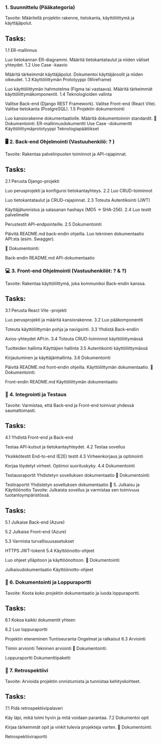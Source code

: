### 1. Suunnittelu (Pääkategoria)
Tavoite: Määritellä projektin rakenne, tietokanta, käyttöliittymä ja käyttäjäpolut.

## Tasks:
1.1 ER-mallinnus

Luo tietokannan ER-diagrammi.
Määritä tietokantataulut ja niiden väliset yhteydet.
1.2 Use Case -kaavio

Määritä tärkeimmät käyttäjäpolut.
Dokumentoi käyttäjäroolit ja niiden oikeudet.
1.3 Käyttöliittymän Prototyyppi (Wireframe)

Luo käyttöliittymän hahmotelma (Figma tai vastaava).
Määritä tärkeimmät käyttöliittymäkomponentit.
1.4 Teknologioiden valinta

Valitse Back-end (Django REST Framework).
Valitse Front-end (React Vite).
Valitse tietokanta (PostgreSQL).
1.5 Projektin dokumentointi

Luo kansiorakenne dokumentaatiolle.
Määritä dokumentoinnin standardit.
📝 Dokumentointi:
ER-mallinnusdokumentti
Use Case -dokumentti
Käyttöliittymäprototyyppi
Teknologiapäätökset


### 🖥️ 2. Back-end Ohjelmointi (Vastuuhenkilö: ? )
Tavoite: Rakentaa palvelinpuolen toiminnot ja API-rajapinnat.

## Tasks:
2.1 Perusta Django-projekti

Luo perusprojekti ja konfiguroi tietokantayhteys.
2.2 Luo CRUD-toiminnot

Luo tietokantataulut ja CRUD-rajapinnat.
2.3 Toteuta Autentikointi (JWT)

Käyttäjätunnistus ja salasanan hashays (MD5 → SHA-256).
2.4 Luo testit palvelimelle

Perustestit API-endpointeille.
2.5 Dokumentointi

Päivitä README.md back-endin ohjeilla.
Luo tekninen dokumentaatio API:sta (esim. Swagger).

📝 Dokumentointi:

Back-endin README.md
API-dokumentaatio


### 💻 3. Front-end Ohjelmointi (Vastuuhenkilöt: ? & ?)
Tavoite: Rakentaa käyttöliittymä, joka kommunikoi Back-endin kanssa.

## Tasks:
3.1 Perusta React Vite -projekti

Luo perusprojekti ja määritä kansiorakenne.
3.2 Luo pääkomponentti

Toteuta käyttöliittymän pohja ja navigointi.
3.3 Yhdistä Back-endiin

Axios-yhteydet API:in.
3.4 Toteuta CRUD-toiminnot käyttöliittymässä

Tuotteiden hallinta
Käyttäjien hallinta
3.5 Autentikointi käyttöliittymässä

Kirjautuminen ja käyttäjänhallinta.
3.6 Dokumentointi

Päivitä README.md front-endin ohjeilla.
Käyttöliittymän dokumentaatio.
📝 Dokumentointi:

Front-endin README.md
Käyttöliittymän dokumentaatio

### 🔌 4. Integrointi ja Testaus
Tavoite: Varmistaa, että Back-end ja Front-end toimivat yhdessä saumattomasti.

## Tasks:
4.1 Yhdistä Front-end ja Back-end

Testaa API-kutsut ja tietokantayhteydet.
4.2 Testaa sovellus

Yksikkötestit
End-to-end (E2E) testit
4.3 Virheenkorjaus ja optimointi

Korjaa löydetyt virheet.
Optimoi suorituskyky.
4.4 Dokumentointi

Testausraportit
Yhdistetyn sovelluksen dokumentaatio
📝 Dokumentointi:

Testiraportit
Yhdistetyn sovelluksen dokumentaatio
🚀 5. Julkaisu ja Käyttöönotto
Tavoite: Julkaista sovellus ja varmistaa sen toimivuus tuotantoympäristössä.

## Tasks:
5.1 Julkaise Back-end (Azure)

5.2 Julkaise Front-end (Azure)

5.3 Varmista turvallisuusasetukset

HTTPS
JWT-tokenit
5.4 Käyttöönotto-ohjeet

Luo ohjeet ylläpitoon ja käyttöönottoon.
📝 Dokumentointi:

Julkaisudokumentaatio
Käyttöönotto-ohjeet

### 📑 6. Dokumentointi ja Loppuraportti
Tavoite: Koota koko projektin dokumentaatio ja luoda loppuraportti.

## Tasks:
6.1 Kokoa kaikki dokumentit yhteen

6.2 Luo loppuraportti

Projektin eteneminen
Tuntiseuranta
Ongelmat ja ratkaisut
6.3 Arviointi

Tiimin arviointi
Tekninen arviointi
📝 Dokumentointi:

Loppuraportti
Dokumenttipaketti

### 🧠 7. Retrospektiivi
Tavoite: Arvioida projektin onnistumista ja tunnistaa kehityskohteet.

## Tasks:
7.1 Pidä retrospektiivipalaveri

Käy läpi, mikä toimi hyvin ja mitä voidaan parantaa.
7.2 Dokumentoi opit

Kirjaa tärkeimmät opit ja vinkit tulevia projekteja varten.
📝 Dokumentointi:

Retrospektiiviraportti

